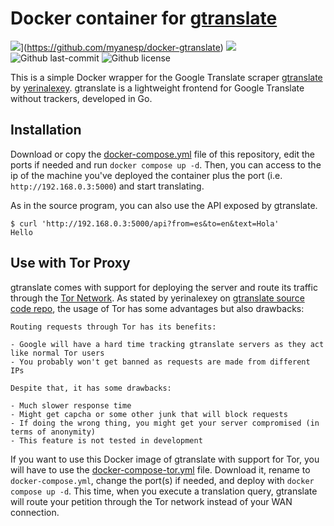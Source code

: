 # Docker container for [gtranslate](https://git.sr.ht/~yerinalexey/gtranslate)

![](https://badgen.net/badge/icon/github?icon=github&label)](https://github.com/myanesp/docker-gtranslate)
![](https://badgen.net/github/stars/myanesp/docker-gtranslate?icon=github&label=stars)
![Github last-commit](https://img.shields.io/github/last-commit/myanesp/docker-granslate)
![Github license](https://badgen.net/github/license/myanesp/docker-gtranslate)

This is a simple Docker wrapper for the Google Translate scraper [gtranslate](https://git.sr.ht/~yerinalexey/gtranslate) by [yerinalexey](https://git.sr.ht/~yerinalexey/). gtranslate is a lightweight frontend for Google Translate without trackers, developed in Go.

## Installation

Download or copy the [docker-compose.yml](docker-compose.yml) file of this repository,
edit the ports if needed and run `docker compose up -d`. Then, you can access to the ip of the machine
you've deployed the container plus the port (i.e. `http://192.168.0.3:5000`) and start translating.

As in the source program, you can also use the API exposed by gtranslate.

```
$ curl 'http://192.168.0.3:5000/api?from=es&to=en&text=Hola'
Hello
```

## Use with Tor Proxy

gtranslate comes with support for deploying the server and route its traffic through the [Tor Network](https://en.wikipedia.org/wiki/Tor_(network)). As stated by yerinalexey on [gtranslate source code repo](https://git.sr.ht/~yerinalexey/gtranslate#using-tor), the usage of Tor has some advantages but also drawbacks:

```
Routing requests through Tor has its benefits:

- Google will have a hard time tracking gtranslate servers as they act like normal Tor users
- You probably won't get banned as requests are made from different IPs

Despite that, it has some drawbacks:

- Much slower response time
- Might get capcha or some other junk that will block requests
- If doing the wrong thing, you might get your server compromised (in terms of anonymity)
- This feature is not tested in development
```

If you want to use this Docker image of gtranslate with support for Tor, you will have to use the
[docker-compose-tor.yml](docker-compose-tor.yml) file. Download it, rename to `docker-compose.yml`, change
the port(s) if needed, and deploy with `docker compose up -d`. This time, when you execute a translation query, 
gtranslate will route your petition through the Tor network instead of your WAN connection.
